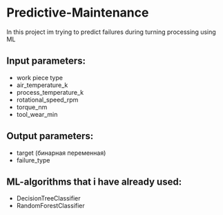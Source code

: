 # Predictive-Maintenance
In this project im trying to predict failures during turning processing using ML

## Input parameters:
- work piece type
- air_temperature_k
- process_temperature_k
- rotational_speed_rpm
- torque_nm
- tool_wear_min

## Output parameters:
- target (бинарная переменная)
- failure_type

## ML-algorithms that i have already used:
- DecisionTreeClassifier
- RandomForestClassifier
